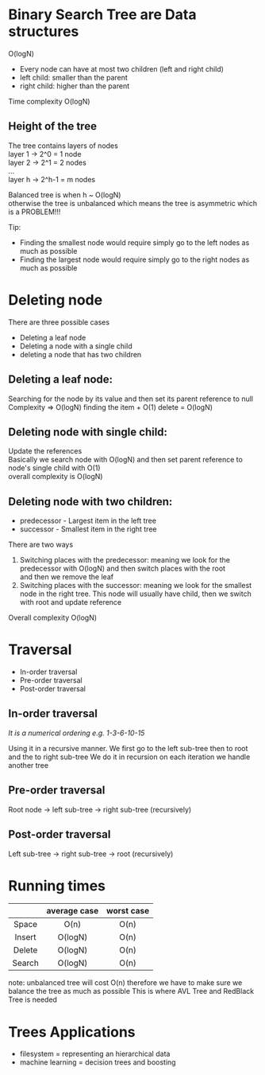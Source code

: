 Binary Search Tree are Data structures
===
O(logN)


* Every node can have at most two children (left and right child)
* left child: smaller than the parent
* right child: higher than the parent

Time complexity O(logN)

Height of the tree
---
The tree contains layers of nodes  
layer 1 -> 2^0 = 1 node  
layer 2 -> 2^1 = 2 nodes  
...  
layer h -> 2^h-1 = m nodes

Balanced tree is when h ~ O(logN)  
otherwise the tree is unbalanced which means the tree is asymmetric which is a PROBLEM!!!    

Tip:  
* Finding the smallest node would require simply go to the left nodes as much as possible
* Finding the largest node would require simply go to the right nodes as much as possible

Deleting node
===
There are three possible cases
* Deleting a leaf node
* Deleting a node with a single child
* deleting a node that has two children

Deleting a leaf node:
---
Searching for the node by its value and then set its parent reference to null
Complexity => O(logN) finding the item + O(1) delete = O(logN)

Deleting node with single child:
---
Update the references  
Basically we search node with O(logN) and then set parent reference to node's single child with O(1)  
overall complexity is O(logN)

Deleting node with two children:
---
* predecessor - Largest item in the left tree
* successor -  Smallest item in the right tree

There are two ways
1. Switching places with the predecessor: meaning we look for the predecessor with O(logN) and then switch places with the root  
and then we remove the leaf
2. Switching places with the successor: meaning we look for the smallest node in the right tree. 
This node will usually have child, then we switch with root and update reference

Overall complexity O(logN)


Traversal
===
* In-order traversal
* Pre-order traversal
* Post-order traversal


In-order traversal
---
*It is a numerical ordering e.g.  1-3-6-10-15*

Using it in a recursive manner. We first go to the left sub-tree then to root and the to right sub-tree
We do it in recursion on each iteration we handle another tree

Pre-order traversal
---
Root node -> left sub-tree -> right sub-tree (recursively)

Post-order traversal
---
Left sub-tree -> right sub-tree -> root (recursively)


Running times
===

|  | average case | worst case |
|:----------:|:----------:|:----------:|
| Space | O(n) | O(n) |
| Insert | O(logN) | O(n) |
| Delete | O(logN) | O(n) |
| Search | O(logN) | O(n) |

note: unbalanced tree will cost O(n) therefore we have to make sure we balance the tree as much as possible
This is where AVL Tree and RedBlack Tree is needed  

Trees Applications
===
* filesystem = representing an hierarchical data
* machine learning = decision trees and boosting 
